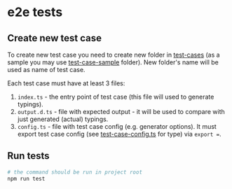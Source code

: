# e2e tests

## Create new test case

To create new test case you need to create new folder in [test-cases](./test-cases) (as a sample you may use [test-case-sample](./test-case-sample) folder).
New folder's name will be used as name of test case.

Each test case must have at least 3 files:

1. `index.ts` - the entry point of test case (this file will used to generate typings).
1. `output.d.ts` - file with expected output - it will be used to compare with just generated (actual) typings.
1. `config.ts` - file with test case config (e.g. generator options). It must export test case config (see [test-case-config.ts](./test-cases/test-case-config.ts) for type) via `export =`.

## Run tests

```bash
# the command should be run in project root
npm run test
```
